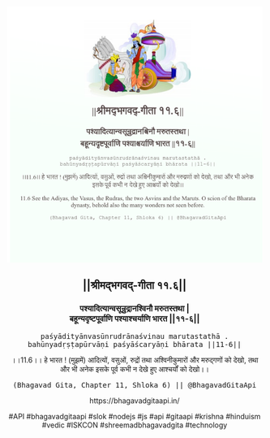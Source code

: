 <img src="../../asset/BG_11_6.png"/>
<center><h2>||श्रीमद्‍भगवद्‍-गीता ११.६||</h2>
<h3>पश्यादित्यान्वसून्रुद्रानश्विनौ मरुतस्तथा |<br/>बहून्यदृष्टपूर्वाणि पश्याश्चर्याणि भारत ||११-६||</h3>
<pre>paśyādityānvasūnrudrānaśvinau marutastathā .<br/>bahūnyadṛṣṭapūrvāṇi paśyāścaryāṇi bhārata ||11-6||</pre>
<p>।।11.6।। हे भारत ! (मुझमें) आदित्यों, वसुओं, रुद्रों तथा अश्विनीकुमारों और मरुद्गणों को देखो, तथा और भी अनेक इसके पूर्व कभी न देखे हुए आश्चर्यों को देखो।।</p>
<pre>(Bhagavad Gita, Chapter 11, Shloka 6) || @BhagavadGitaApi</pre><p>https://bhagavadgitaapi.in/</p><p>#API #bhagavadgitaapi #slok #nodejs #js #api #gitaapi #krishna #hinduism #vedic #ISKCON #shreemadbhagavadgita #technology</p></center>